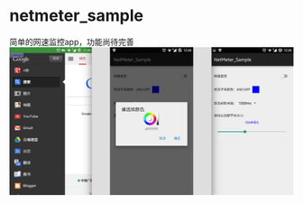 # netmeter_sample
简单的网速监控app，功能尚待完善
![image](https://github.com/Fromnowon/netmeter_sample/raw/master/Screenshot.png)

